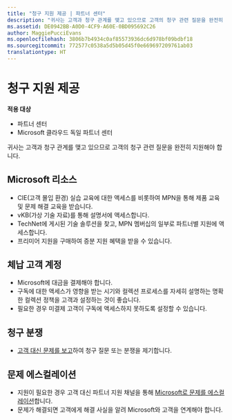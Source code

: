 ```yaml
---
title: "청구 지원 제공 | 파트너 센터"
description: "귀사는 고객과 청구 관계를 맺고 있으므로 고객의 청구 관련 질문을 완전히 지원해야 합니다."
ms.assetid: DE0942BB-A0D0-4CF9-A60E-0BD095692C26
author: MaggiePucciEvans
ms.openlocfilehash: 3806b7b4934c0af85573936dc6d978bf09bdbf18
ms.sourcegitcommit: 772577c0538a5d5b05d45f0e669697209761ab03
translationtype: HT
---
```

# <a name="provide-billing-support"></a>청구 지원 제공

**적용 대상**

-  파트너 센터
-  Microsoft 클라우드 독일 파트너 센터

귀사는 고객과 청구 관계를 맺고 있으므로 고객의 청구 관련 질문을 완전히 지원해야 합니다.

## <a href="" id="microsoftresources"></a>Microsoft 리소스


-   CIE(고객 몰입 환경) 실습 교육에 대한 액세스를 비롯하여 MPN을 통해 제품 교육 및 문제 해결 교육을 받습니다.
-   vKB(가상 기술 자료)를 통해 설명서에 액세스합니다.
-   TechNet에 게시된 기술 솔루션을 찾고, MPN 멤버십의 일부로 파트너별 지원에 액세스합니다.
-   프리미어 지원을 구매하여 증분 지원 혜택을 받을 수 있습니다.

## <a href="" id="delinquentcustomeraccounts"></a>체납 고객 계정


-   Microsoft에 대금을 결제해야 합니다.
-   구독에 대한 액세스가 영향을 받는 시기와 컬렉션 프로세스를 자세히 설명하는 명확한 컬렉션 정책을 고객과 설정하는 것이 좋습니다.
-   필요한 경우 미결제 고객이 구독에 액세스하지 못하도록 설정할 수 있습니다.

## <a href="" id="billingdisputes"></a>청구 분쟁


-   [고객 대신 문제를 보고](report-problems-on-behalf-of-a-customer.md)하여 청구 질문 또는 분쟁을 제기합니다.

## <a href="" id="escalatingissues"></a>문제 에스컬레이션


-   지원이 필요한 경우 고객 대신 파트너 지원 채널을 통해 [Microsoft로 문제를 에스컬레이션](escalate-problems-to-microsoft.md)합니다.
-   문제가 해결되면 고객에게 해결 사실을 알려 Microsoft와 고객을 연계해야 합니다.

 

 



